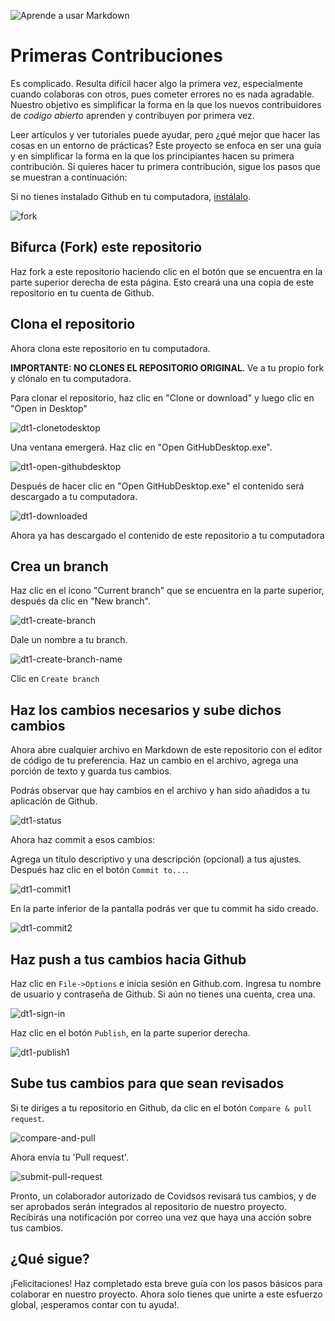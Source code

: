 ![Aprende a usar Markdown](./img/primeras-contribuciones.png)

# Primeras Contribuciones

Es complicado. Resulta difícil hacer algo la primera vez, especialmente cuando colaboras con otros, pues cometer errores no es nada agradable. Nuestro objetivo es simplificar la forma en la que los nuevos contribuidores de _codigo abierto_ aprenden y contribuyen por primera vez.

Leer artículos y ver tutoriales puede ayudar, pero ¿qué mejor que hacer las cosas en un entorno de prácticas? Este proyecto se enfoca en ser una guía y en simplificar la forma en la que los principiantes hacen su primera contribución. Si quieres hacer tu primera contribución, sigue los pasos que se muestran a continuación:

Si no tienes instalado Github en tu computadora, [instálalo](https://desktop.github.com/). 

![fork](./img/fork.png)

## Bifurca (Fork) este repositorio

Haz fork a este repositorio haciendo clic en el botón que se encuentra en la parte superior derecha de esta página. Esto creará una una copia de este repositorio en tu cuenta de Github.

## Clona el repositorio

Ahora clona este repositorio en tu computadora.

**IMPORTANTE: NO CLONES EL REPOSITORIO ORIGINAL**. Ve a tu propio fork y clónalo en tu computadora.

Para clonar el repositorio, haz clic en "Clone or download" y luego clic en "Open in Desktop"

![dt1-clonetodesktop](./img/dt1-clonetodesktop.png)

Una ventana emergerá. Haz clic en "Open GitHubDesktop.exe".

![dt1-open-githubdesktop](./img/dt1-open-githubdesktop.png)

Después de hacer clic en "Open GitHubDesktop.exe" el contenido será descargado a tu computadora.

![dt1-downloaded](./img/dt1-downloaded.png)

Ahora ya has descargado el contenido de este repositorio a tu computadora

## Crea un branch

Haz clic en el ícono "Current branch" que se encuentra en la parte superior, después da clic en "New branch".

![dt1-create-branch](./img/dt1-create-branch.png)

Dale un nombre a tu branch.

![dt1-create-branch-name](./img/dt1-create-branch-name.png)

Clic en `Create branch`

## Haz los cambios necesarios y sube dichos cambios

Ahora abre cualquier archivo en Markdown de este repositorio con el editor de código de tu preferencia. Haz un cambio en el archivo, agrega una porción de texto y guarda tus cambios.

Podrás observar que hay cambios en el archivo y han sido añadidos a tu aplicación de Github.

![dt1-status](./img/dt1-status.png)

Ahora haz commit a esos cambios:

Agrega un título descriptivo y una descripción (opcional) a tus ajustes. Después haz clic en el botón `Commit to...`.

![dt1-commit1](./img/dt1-commit1.png)

En la parte inferior de la pantalla podrás ver que tu commit ha sido creado.

![dt1-commit2](./img/dt1-commit2.png)

## Haz push a tus cambios hacia Github

Haz clic en `File->Options` e inicia sesión en Github.com. Ingresa tu nombre de usuario y contraseña de Github. Si aún no tienes una cuenta, crea una.

![dt1-sign-in](./img/dt1-sign-in.png)

Haz clic en el botón `Publish`, en la parte superior derecha.

![dt1-publish1](./img/dt1-publish1.png)

## Sube tus cambios para que sean revisados

Si te diriges a tu repositorio en Github, da clic en el botón `Compare & pull request`.

![compare-and-pull](./img/compare-and-pull.png)

Ahora envía tu 'Pull request'.

![submit-pull-request](./img/submit-pull-request.png)

Pronto, un colaborador autorizado de Covidsos revisará tus cambios, y de ser aprobados serán integrados al repositorio de nuestro proyecto. Recibirás una notificación por correo una vez que haya una acción sobre tus cambios.

## ¿Qué sigue?

¡Felicitaciones! Haz completado esta breve guía con los pasos básicos para colaborar en nuestro proyecto. Ahora solo tienes que unirte a este esfuerzo global, ¡esperamos contar con tu ayuda!.


